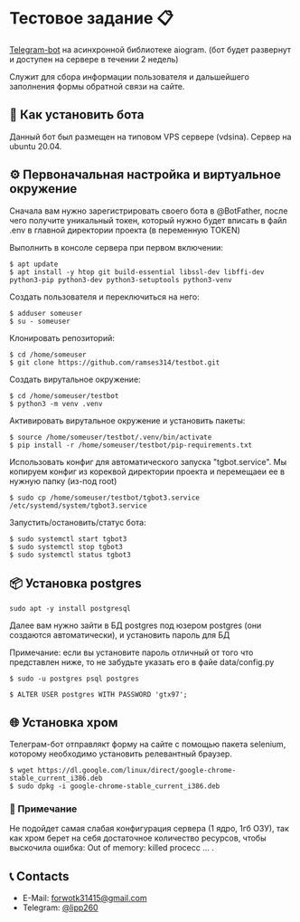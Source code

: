 # Тестовое задание 📋

[Telegram-bot](https://t.me/mitty44bot) на асинхронной библиотеке aiogram. (бот будет развернут и доступен на сервере в течении 2 недель)

Служит для сбора информации пользователя и дальшейшего заполнения формы обратной связи на сайте.

## 🤖 Как установить бота

Данный бот был размещен на типовом VPS сервере (vdsina). Сервер на ubuntu 20.04.

## ⚙️ Первоначальная настройка и виртуальное окружение

Сначала вам нужно зарегистрировать своего бота в @BotFather, после чего получите уникальный токен,
который нужно будет вписать в файл .env в главной директории проекта (в переменную TOKEN)

Выполнить в консоле сервера при первом включении:

```
$ apt update
$ apt install -y htop git build-essential libssl-dev libffi-dev python3-pip python3-dev python3-setuptools python3-venv 
```

Создать пользователя и переключиться на него:

```
$ adduser someuser
$ su - someuser
```

Клонировать репозиторий:

```
$ cd /home/someuser
$ git clone https://github.com/ramses314/testbot.git
```

Создать вирутальное окружение:

```
$ cd /home/someuser/testbot
$ python3 -m venv .venv
```

Активировать вирутальное окружение и установить пакеты:

```
$ source /home/someuser/testbot/.venv/bin/activate
$ pip install -r /home/someuser/testbot/pip-requirements.txt
```

Использовать конфиг для автоматического запуска "tgbot.service". Мы копируем конфиг из кореквой директории проекта и перемещаеи ее в нужную папку (из-под root)

```
$ sudo cp /home/someuser/testbot/tgbot3.service /etc/systemd/system/tgbot3.service
```
Запустить/остановить/статус бота:
```
$ sudo systemctl start tgbot3
$ sudo systemctl stop tgbot3
$ sudo systemctl status tgbot3
```

## 📦 Установка postgres
```
sudo apt -y install postgresql
```
Далее вам нужно зайти в БД postgres под юзером postgres (они создаются автоматически), и установить пароль для БД

Примечание: если вы установите пароль отличный от того что представлен ниже, то не забудьте указать его в файе data/config.py
```
$ sudo -u postgres psql postgres

$ ALTER USER postgres WITH PASSWORD 'gtx97';
```

## 🌐  Установка хром

Телеграм-бот отправлякт форму на сайте с помощью пакета selenium, которому необходимо установить релевантный браузер.

```
$ wget https://dl.google.com/linux/direct/google-chrome-stable_current_i386.deb
$ sudo dpkg -i google-chrome-stable_current_i386.deb
```
### 📎 Примечание

Не подойдет самая слабая конфигурация сервера (1 ядро, 1гб ОЗУ), так как хром берет на себя достаточное количество ресурсов, чтобы выскочила ошибка: Out of memory: killed procecc ... .



## 📞 Contacts

- E-Mail: forwotk31415@gmail.com
- Telegram: [@lipp260](https://t.me/lipp260)

 
